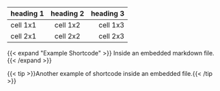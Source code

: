 | heading 1 | heading 2 | heading 3 |
| :-----| :-----: |-----: |
| cell 1x1  | cell 1x2  | cell 1x3  |
| cell 2x1  | cell 2x2  | cell 2x3  |

{{< expand "Example Shortcode" >}}
Inside an embedded markdown file.
{{< /expand >}}  

{{< tip >}}Another example of shortcode inside an embedded file.{{< /tip >}}